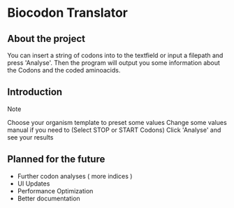 # Biocodon Translator

## About the project
You can insert a string of codons into to the textfield or input a filepath and press 'Analyse'. Then the program will output you some information about the Codons and the coded aminoacids.

## Introduction
> [!NOTE]
> Choose your organism template to preset some values
> Change some values manual if you need to (Select STOP or START Codons)
> Click 'Analyse' and see your results

## Planned for the future

* Further codon analyses ( more indices )
* UI Updates
* Performance Optimization
* Better documentation
